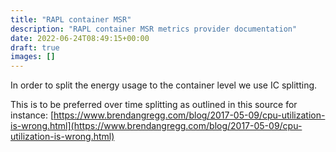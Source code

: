 ```yaml
---
title: "RAPL container MSR"
description: "RAPL container MSR metrics provider documentation"
date: 2022-06-24T08:49:15+00:00
draft: true
images: []
---
```


In order to split the energy usage to the container level we use IC splitting.

This is to be preferred over time splitting as outlined in this source for instance:
[https://www.brendangregg.com/blog/2017-05-09/cpu-utilization-is-wrong.html](https://www.brendangregg.com/blog/2017-05-09/cpu-utilization-is-wrong.html)
